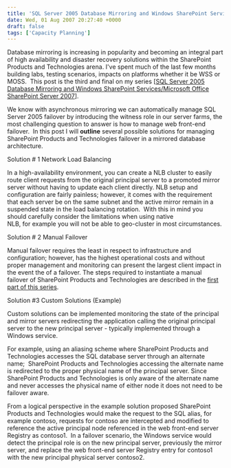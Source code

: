 ```yaml
---
title: 'SQL Server 2005 Database Mirroring and Windows SharePoint Services 3.0/Microsoft Office SharePoint Server 2007 - Part 3 (Failover)'
date: Wed, 01 Aug 2007 20:27:40 +0000
draft: false
tags: ['Capacity Planning']
---
```


Database mirroring is increasing in popularity and becoming an integral part of high availability and disaster recovery solutions within the SharePoint Products and Technologies arena. I've spent much of the last few months building labs, testing scenarios, impacts on platforms whether it be WSS or MOSS.  This post is the third and final on my series \[[SQL Server 2005 Database Mirroring and Windows SharePoint Services/Microsoft Office SharePoint Server 2007](http://blogs.technet.com/wbaer/archive/2007/04/23/sql-server-2005-database-mirroring-and-windows-sharepoint-services-3-0-microsoft-office-sharepoint-server-2007-part-1-introduction-overview-and-basics.aspx)\].

We know with asynchronous mirroring we can automatically manage SQL Server 2005 failover by introducing the witness role in our server farms, the most challenging question to answer is how to manage web front-end failover.  In this post I will **outline** several possible solutions for managing SharePoint Products and Technologies failover in a mirrored database architecture.

Solution # 1 Network Load Balancing

In a high-availability environment, you can create a NLB cluster to easily route client requests from the original principal server to a promoted mirror server without having to update each client directly. NLB setup and configuration are fairly painless; however, it comes with the requirement that each server be on the same subnet and the active mirror remain in a suspended state in the load balancing rotation.  With this in mind you should carefully consider the limitations when using native NLB, for example you will not be able to geo-cluster in most circumstances. 

Solution # 2 Manual Failover

Manual failover requires the least in respect to infrastructure and configuration; however, has the highest operational costs and without proper management and monitoring can present the largest client impact in the event the of a failover. The steps required to instantiate a manual failover of SharePoint Products and Technologies are described in the [first part of this series](http://blogs.technet.com/wbaer/archive/2007/04/23/sql-server-2005-database-mirroring-and-windows-sharepoint-services-3-0-microsoft-office-sharepoint-server-2007-part-1-introduction-overview-and-basics.aspx).

Solution #3 Custom Solutions (Example)

Custom solutions can be implemented monitoring the state of the principal and mirror servers redirecting the application calling the original principal server to the new principal server - typically implemented through a Windows service.

For example, using an aliasing scheme where SharePoint Products and Technologies accesses the SQL database server through an alternate name;  SharePoint Products and Technologies accessing the alternate name is redirected to the proper physical name of the principal server. Since SharePoint Products and Technologies is only aware of the alternate name and never accesses the physical name of either node it does not need to be failover aware.

From a logical perspective in the example solution proposed SharePoint Products and Technologies would make the request to the SQL alias, for example contoso, requests for contoso are intercepted and modified to reference the active principal node referenced in the web front-end server Registry as contoso1.  In a failover scenario, the Windows service would detect the principal role is on the new principal server, previously the mirror server, and replace the web front-end server Registry entry for contoso1 with the new principal physical server contoso2.